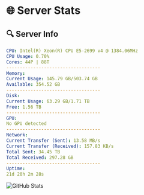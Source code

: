 # 🌐 Server Stats
## 🔍 Server Info
```yaml
CPU: Intel(R) Xeon(R) CPU E5-2699 v4 @ 1384.06MHz
CPU Usage: 0.70%
Cores: 44P | 88T
-----------------------------------
Memory:
Current Usage: 145.79 GB/503.74 GB
Available: 354.52 GB
-----------------------------------
Disk:
Current Usage: 63.29 GB/1.71 TB
Free: 1.56 TB
-----------------------------------
GPU:
No GPU detected
-----------------------------------
Network:
Current Transfer (Sent): 13.58 MB/s
Current Transfer (Received): 157.83 KB/s
Total Sent: 34.45 TB
Total Received: 297.28 GB
-----------------------------------
Uptime:
21d 20h 2m 28s
```
![GitHub Stats](https://img.shields.io/badge/Updated-2025-03-29_17:25:17-blue)